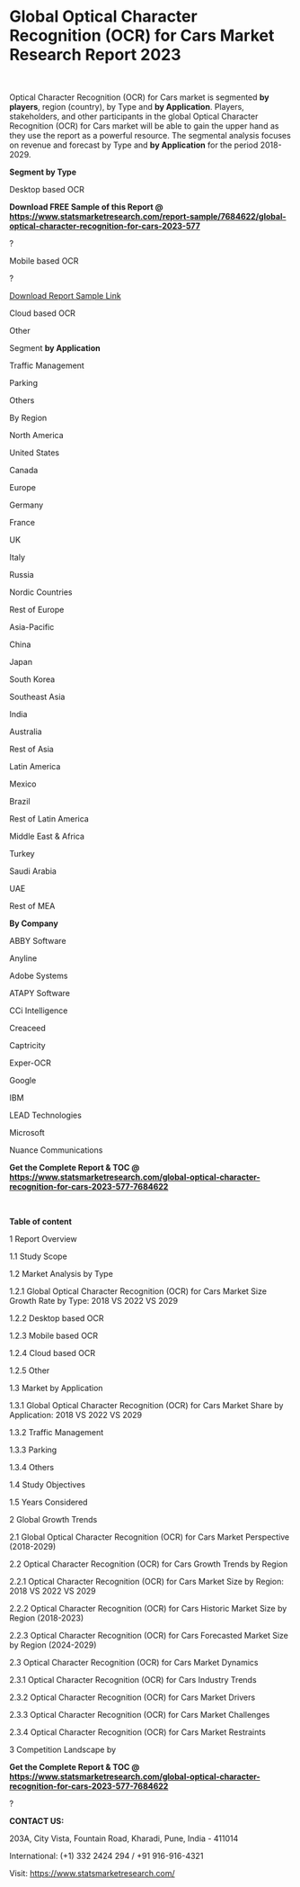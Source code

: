 <h1>Global Optical Character Recognition (OCR) for Cars Market Research Report 2023</h1><br/><p>Optical Character Recognition (OCR) for Cars market is segmented <strong>by players</strong>, region (country), by Type and <strong>by Application</strong>. Players, stakeholders, and other participants in the global Optical Character Recognition (OCR) for Cars market will be able to gain the upper hand as they use the report as a powerful resource. The segmental analysis focuses on revenue and forecast by Type and <strong>by Application</strong> for the period 2018-2029.</p>
 
 
 
 <p><strong>Segment by Type</strong></p>
 
 
 
 <p>Desktop based OCR</p>
 
 
 
 <div><b>Download FREE Sample of this Report @ <a href="https://www.statsmarketresearch.com/download-free-sample/7684622/global-optical-character-recognition-for-cars-2023-577">https://www.statsmarketresearch.com/report-sample/7684622/global-optical-character-recognition-for-cars-2023-577</a></b></div>
 
 
 
 <p>? </p>
 
 
 
 <p>Mobile based OCR</p>
 
 
 
 <p>? </p>
 
 
 
 <p><a href="https://www.statsmarketresearch.com/download-free-sample/7684622/global-optical-character-recognition-for-cars-2023-577">Download Report Sample Link</a></p>
 
 
 
 <p>Cloud based OCR</p>
 
 
 
 <p>Other</p>
 
 
 
 <p>Segment <strong>by Application</strong></p>
 
 
 
 <p>Traffic Management</p>
 
 
 
 <p>Parking</p>
 
 
 
 <p>Others</p>
 
 
 
 <p>By Region</p>
 
 
 
 <p>North America</p>
 
 
 
 <p>United States</p>
 
 
 
 <p>Canada</p>
 
 
 
 <p>Europe</p>
 
 
 
 <p>Germany</p>
 
 
 
 <p>France</p>
 
 
 
 <p>UK</p>
 
 
 
 <p>Italy</p>
 
 
 
 <p>Russia</p>
 
 
 
 <p>Nordic Countries</p>
 
 
 
 <p>Rest of Europe</p>
 
 
 
 <p>Asia-Pacific</p>
 
 
 
 <p>China</p>
 
 
 
 <p>Japan</p>
 
 
 
 <p>South Korea</p>
 
 
 
 <p>Southeast Asia</p>
 
 
 
 <p>India</p>
 
 
 
 <p>Australia</p>
 
 
 
 <p>Rest of Asia</p>
 
 
 
 <p>Latin America</p>
 
 
 
 <p>Mexico</p>
 
 
 
 <p>Brazil</p>
 
 
 
 <p>Rest of Latin America</p>
 
 
 
 <p>Middle East & Africa</p>
 
 
 
 <p>Turkey</p>
 
 
 
 <p>Saudi Arabia</p>
 
 
 
 <p>UAE</p>
 
 
 
 <p>Rest of MEA</p>
 
 
 
 <p><strong>By Company</strong></p>
 
 
 
 <p>ABBY Software</p>
 
 
 
 <p>Anyline</p>
 
 
 
 <p>Adobe Systems</p>
 
 
 
 <p>ATAPY Software</p>
 
 
 
 <p>CCi Intelligence</p>
 
 
 
 <p>Creaceed</p>
 
 
 
 <p>Captricity</p>
 
 
 
 <p>Exper-OCR</p>
 
 
 
 <p>Google</p>
 
 
 
 <p>IBM</p>
 
 
 
 <p>LEAD Technologies</p>
 
 
 
 <p>Microsoft</p>
 
 
 
 <p>Nuance Communications</p>
 
 
 
 <div><b>Get the Complete Report & TOC @ <a href="https://www.statsmarketresearch.com/global-optical-character-recognition-for-cars-2023-577-7684622">https://www.statsmarketresearch.com/global-optical-character-recognition-for-cars-2023-577-7684622</a></b></div>
 
 
 
 <p><br />
 
 <b>Table of content</b></p>
 
 
 
 <p>1 Report Overview<br />
 
 1.1 Study Scope<br />
 
 1.2 Market Analysis by Type<br />
 
 1.2.1 Global Optical Character Recognition (OCR) for Cars Market Size Growth Rate by Type: 2018 VS 2022 VS 2029<br />
 
 1.2.2 Desktop based OCR<br />
 
 1.2.3 Mobile based OCR<br />
 
 1.2.4 Cloud based OCR<br />
 
 1.2.5 Other<br />
 
 1.3 Market by Application<br />
 
 1.3.1 Global Optical Character Recognition (OCR) for Cars Market Share by Application: 2018 VS 2022 VS 2029<br />
 
 1.3.2 Traffic Management<br />
 
 1.3.3 Parking<br />
 
 1.3.4 Others<br />
 
 1.4 Study Objectives<br />
 
 1.5 Years Considered<br />
 
 2 Global Growth Trends<br />
 
 2.1 Global Optical Character Recognition (OCR) for Cars Market Perspective (2018-2029)<br />
 
 2.2 Optical Character Recognition (OCR) for Cars Growth Trends by Region<br />
 
 2.2.1 Optical Character Recognition (OCR) for Cars Market Size by Region: 2018 VS 2022 VS 2029<br />
 
 2.2.2 Optical Character Recognition (OCR) for Cars Historic Market Size by Region (2018-2023)<br />
 
 2.2.3 Optical Character Recognition (OCR) for Cars Forecasted Market Size by Region (2024-2029)<br />
 
 2.3 Optical Character Recognition (OCR) for Cars Market Dynamics<br />
 
 2.3.1 Optical Character Recognition (OCR) for Cars Industry Trends<br />
 
 2.3.2 Optical Character Recognition (OCR) for Cars Market Drivers<br />
 
 2.3.3 Optical Character Recognition (OCR) for Cars Market Challenges<br />
 
 2.3.4 Optical Character Recognition (OCR) for Cars Market Restraints<br />
 
 3 Competition Landscape by</p>
 
 
 
 <div><b>Get the Complete Report & TOC @ <a href="https://www.statsmarketresearch.com/global-optical-character-recognition-for-cars-2023-577-7684622">https://www.statsmarketresearch.com/global-optical-character-recognition-for-cars-2023-577-7684622</a></b></div>
 
 
 
 <p>? </p>
 
 
 
 <p><b>CONTACT US:</b><br />
 
 203A, City Vista, Fountain Road, Kharadi, Pune, India - 411014<br />
 
 International: (+1) 332 2424 294 / +91 916-916-4321<br />
 
 Visit: <a href="https://www.statsmarketresearch.com/">https://www.statsmarketresearch.com/</a></p>